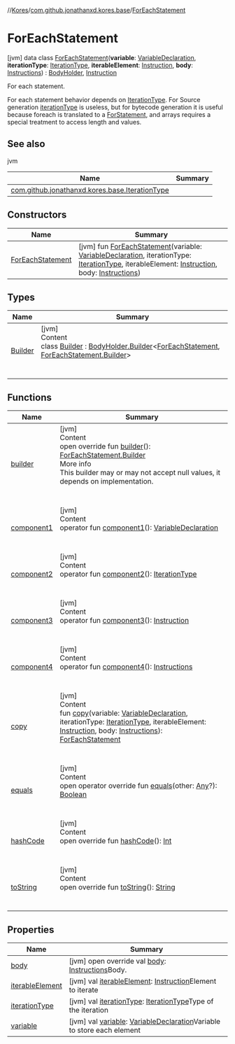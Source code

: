 //[Kores](../../index.md)/[com.github.jonathanxd.kores.base](../index.md)/[ForEachStatement](index.md)



# ForEachStatement  
 [jvm] data class [ForEachStatement](index.md)(**variable**: [VariableDeclaration](../-variable-declaration/index.md), **iterationType**: [IterationType](../-iteration-type/index.md), **iterableElement**: [Instruction](../../com.github.jonathanxd.kores/-instruction/index.md), **body**: [Instructions](../../com.github.jonathanxd.kores/-instructions/index.md)) : [BodyHolder](../-body-holder/index.md), [Instruction](../../com.github.jonathanxd.kores/-instruction/index.md)

For each statement.



For each statement behavior depends on [IterationType](../-iteration-type/index.md). For Source generation [iterationType](iteration-type.md) is useless, but for bytecode generation it is useful because foreach is translated to a [ForStatement](../-for-statement/index.md), and arrays requires a special treatment to access length and values.

   


## See also  
  
jvm  
  
|  Name|  Summary| 
|---|---|
| <a name="com.github.jonathanxd.kores.base/ForEachStatement///PointingToDeclaration/"></a>[com.github.jonathanxd.kores.base.IterationType](../-iteration-type/index.md)| <a name="com.github.jonathanxd.kores.base/ForEachStatement///PointingToDeclaration/"></a>
  


## Constructors  
  
|  Name|  Summary| 
|---|---|
| <a name="com.github.jonathanxd.kores.base/ForEachStatement/ForEachStatement/#com.github.jonathanxd.kores.base.VariableDeclaration#com.github.jonathanxd.kores.base.IterationType#com.github.jonathanxd.kores.Instruction#com.github.jonathanxd.kores.Instructions/PointingToDeclaration/"></a>[ForEachStatement](-for-each-statement.md)| <a name="com.github.jonathanxd.kores.base/ForEachStatement/ForEachStatement/#com.github.jonathanxd.kores.base.VariableDeclaration#com.github.jonathanxd.kores.base.IterationType#com.github.jonathanxd.kores.Instruction#com.github.jonathanxd.kores.Instructions/PointingToDeclaration/"></a> [jvm] fun [ForEachStatement](-for-each-statement.md)(variable: [VariableDeclaration](../-variable-declaration/index.md), iterationType: [IterationType](../-iteration-type/index.md), iterableElement: [Instruction](../../com.github.jonathanxd.kores/-instruction/index.md), body: [Instructions](../../com.github.jonathanxd.kores/-instructions/index.md))   <br>


## Types  
  
|  Name|  Summary| 
|---|---|
| <a name="com.github.jonathanxd.kores.base/ForEachStatement.Builder///PointingToDeclaration/"></a>[Builder](-builder/index.md)| <a name="com.github.jonathanxd.kores.base/ForEachStatement.Builder///PointingToDeclaration/"></a>[jvm]  <br>Content  <br>class [Builder](-builder/index.md) : [BodyHolder.Builder](../-body-holder/-builder/index.md)<[ForEachStatement](index.md), [ForEachStatement.Builder](-builder/index.md)>   <br><br><br>


## Functions  
  
|  Name|  Summary| 
|---|---|
| <a name="com.github.jonathanxd.kores.base/ForEachStatement/builder/#/PointingToDeclaration/"></a>[builder](builder.md)| <a name="com.github.jonathanxd.kores.base/ForEachStatement/builder/#/PointingToDeclaration/"></a>[jvm]  <br>Content  <br>open override fun [builder](builder.md)(): [ForEachStatement.Builder](-builder/index.md)  <br>More info  <br>This builder may or may not accept null values, it depends on implementation.  <br><br><br>
| <a name="com.github.jonathanxd.kores.base/ForEachStatement/component1/#/PointingToDeclaration/"></a>[component1](component1.md)| <a name="com.github.jonathanxd.kores.base/ForEachStatement/component1/#/PointingToDeclaration/"></a>[jvm]  <br>Content  <br>operator fun [component1](component1.md)(): [VariableDeclaration](../-variable-declaration/index.md)  <br><br><br>
| <a name="com.github.jonathanxd.kores.base/ForEachStatement/component2/#/PointingToDeclaration/"></a>[component2](component2.md)| <a name="com.github.jonathanxd.kores.base/ForEachStatement/component2/#/PointingToDeclaration/"></a>[jvm]  <br>Content  <br>operator fun [component2](component2.md)(): [IterationType](../-iteration-type/index.md)  <br><br><br>
| <a name="com.github.jonathanxd.kores.base/ForEachStatement/component3/#/PointingToDeclaration/"></a>[component3](component3.md)| <a name="com.github.jonathanxd.kores.base/ForEachStatement/component3/#/PointingToDeclaration/"></a>[jvm]  <br>Content  <br>operator fun [component3](component3.md)(): [Instruction](../../com.github.jonathanxd.kores/-instruction/index.md)  <br><br><br>
| <a name="com.github.jonathanxd.kores.base/ForEachStatement/component4/#/PointingToDeclaration/"></a>[component4](component4.md)| <a name="com.github.jonathanxd.kores.base/ForEachStatement/component4/#/PointingToDeclaration/"></a>[jvm]  <br>Content  <br>operator fun [component4](component4.md)(): [Instructions](../../com.github.jonathanxd.kores/-instructions/index.md)  <br><br><br>
| <a name="com.github.jonathanxd.kores.base/ForEachStatement/copy/#com.github.jonathanxd.kores.base.VariableDeclaration#com.github.jonathanxd.kores.base.IterationType#com.github.jonathanxd.kores.Instruction#com.github.jonathanxd.kores.Instructions/PointingToDeclaration/"></a>[copy](copy.md)| <a name="com.github.jonathanxd.kores.base/ForEachStatement/copy/#com.github.jonathanxd.kores.base.VariableDeclaration#com.github.jonathanxd.kores.base.IterationType#com.github.jonathanxd.kores.Instruction#com.github.jonathanxd.kores.Instructions/PointingToDeclaration/"></a>[jvm]  <br>Content  <br>fun [copy](copy.md)(variable: [VariableDeclaration](../-variable-declaration/index.md), iterationType: [IterationType](../-iteration-type/index.md), iterableElement: [Instruction](../../com.github.jonathanxd.kores/-instruction/index.md), body: [Instructions](../../com.github.jonathanxd.kores/-instructions/index.md)): [ForEachStatement](index.md)  <br><br><br>
| <a name="kotlin/Any/equals/#kotlin.Any?/PointingToDeclaration/"></a>[equals](../../com.github.jonathanxd.kores.util/-simple-resolver/index.md#%5Bkotlin%2FAny%2Fequals%2F%23kotlin.Any%3F%2FPointingToDeclaration%2F%5D%2FFunctions%2F-1211764316)| <a name="kotlin/Any/equals/#kotlin.Any?/PointingToDeclaration/"></a>[jvm]  <br>Content  <br>open operator override fun [equals](../../com.github.jonathanxd.kores.util/-simple-resolver/index.md#%5Bkotlin%2FAny%2Fequals%2F%23kotlin.Any%3F%2FPointingToDeclaration%2F%5D%2FFunctions%2F-1211764316)(other: [Any](https://kotlinlang.org/api/latest/jvm/stdlib/kotlin/-any/index.html)?): [Boolean](https://kotlinlang.org/api/latest/jvm/stdlib/kotlin/-boolean/index.html)  <br><br><br>
| <a name="kotlin/Any/hashCode/#/PointingToDeclaration/"></a>[hashCode](../../com.github.jonathanxd.kores.util/-simple-resolver/index.md#%5Bkotlin%2FAny%2FhashCode%2F%23%2FPointingToDeclaration%2F%5D%2FFunctions%2F-1211764316)| <a name="kotlin/Any/hashCode/#/PointingToDeclaration/"></a>[jvm]  <br>Content  <br>open override fun [hashCode](../../com.github.jonathanxd.kores.util/-simple-resolver/index.md#%5Bkotlin%2FAny%2FhashCode%2F%23%2FPointingToDeclaration%2F%5D%2FFunctions%2F-1211764316)(): [Int](https://kotlinlang.org/api/latest/jvm/stdlib/kotlin/-int/index.html)  <br><br><br>
| <a name="kotlin/Any/toString/#/PointingToDeclaration/"></a>[toString](../../com.github.jonathanxd.kores.util/-simple-resolver/index.md#%5Bkotlin%2FAny%2FtoString%2F%23%2FPointingToDeclaration%2F%5D%2FFunctions%2F-1211764316)| <a name="kotlin/Any/toString/#/PointingToDeclaration/"></a>[jvm]  <br>Content  <br>open override fun [toString](../../com.github.jonathanxd.kores.util/-simple-resolver/index.md#%5Bkotlin%2FAny%2FtoString%2F%23%2FPointingToDeclaration%2F%5D%2FFunctions%2F-1211764316)(): [String](https://kotlinlang.org/api/latest/jvm/stdlib/kotlin/-string/index.html)  <br><br><br>


## Properties  
  
|  Name|  Summary| 
|---|---|
| <a name="com.github.jonathanxd.kores.base/ForEachStatement/body/#/PointingToDeclaration/"></a>[body](body.md)| <a name="com.github.jonathanxd.kores.base/ForEachStatement/body/#/PointingToDeclaration/"></a> [jvm] open override val [body](body.md): [Instructions](../../com.github.jonathanxd.kores/-instructions/index.md)Body.   <br>
| <a name="com.github.jonathanxd.kores.base/ForEachStatement/iterableElement/#/PointingToDeclaration/"></a>[iterableElement](iterable-element.md)| <a name="com.github.jonathanxd.kores.base/ForEachStatement/iterableElement/#/PointingToDeclaration/"></a> [jvm] val [iterableElement](iterable-element.md): [Instruction](../../com.github.jonathanxd.kores/-instruction/index.md)Element to iterate   <br>
| <a name="com.github.jonathanxd.kores.base/ForEachStatement/iterationType/#/PointingToDeclaration/"></a>[iterationType](iteration-type.md)| <a name="com.github.jonathanxd.kores.base/ForEachStatement/iterationType/#/PointingToDeclaration/"></a> [jvm] val [iterationType](iteration-type.md): [IterationType](../-iteration-type/index.md)Type of the iteration   <br>
| <a name="com.github.jonathanxd.kores.base/ForEachStatement/variable/#/PointingToDeclaration/"></a>[variable](variable.md)| <a name="com.github.jonathanxd.kores.base/ForEachStatement/variable/#/PointingToDeclaration/"></a> [jvm] val [variable](variable.md): [VariableDeclaration](../-variable-declaration/index.md)Variable to store each element   <br>

